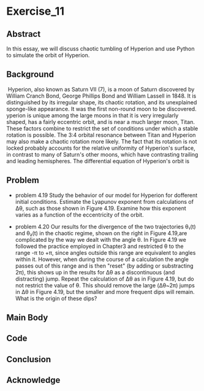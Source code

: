 # Exercise_11

## Abstract
In this essay, we will discuss chaotic tumbling of Hyperion and use Python to simulate the orbit of Hyperion.

## Background
![]()
Hyperion, also known as Saturn VII (7), is a moon of Saturn discovered by William Cranch Bond, George Phillips Bond and William Lassell in 1848. It is distinguished by its irregular shape, its chaotic rotation, and its unexplained sponge-like appearance. It was the first non-round moon to be discovered.
yperion is unique among the large moons in that it is very irregularly shaped, has a fairly eccentric orbit, and is near a much larger moon, Titan. These factors combine to restrict the set of conditions under which a stable rotation is possible. The 3:4 orbital resonance between Titan and Hyperion may also make a chaotic rotation more likely. The fact that its rotation is not locked probably accounts for the relative uniformity of Hyperion's surface, in contrast to many of Saturn's other moons, which have contrasting trailing and leading hemispheres.
The differential equation of Hyperion's orbit is
![]()

## Problem
* problem 4.19
Study the behavior of our model for Hyperion for dofferent initial conditions. Estimate the Lyapunov exponent from calculations of Δθ, such as those shown in Figure 4.19. Examine how this exponent varies as a function of the eccentricity of the orbit.

* problem 4.20
Our results for the divergence of the two trajectories θ₁(t) and θ₂(t) in the chaotic regime, shown on the right in Figure 4.19,are complicated by the way we dealt with the angle θ. In Figure 4.19 we followed the practice employed in Chapter3 and restricted θ to the range -π to +π, since angles outside this range are equivalent to angles within it. However, when during the course of a calculation the angle passes out of this range and is then "reset" (by adding or substracting 2π), this shows up in the results for Δθ as a discontinuous (and distracting) jump. Repeat the calculation of Δθ as in Figure 4.19, but do not restrict the value of θ. This should remove the large (Δθ~2π) jumps in Δθ in Figure 4.19, but the smaller and more frequent dips will remain. What is the origin of these dips?

## Main Body




## Code

## Conclusion

## Acknowledge

